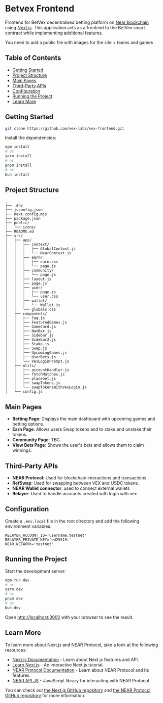 # Betvex Frontend

Frontend for BetVex decentralised betting platform on [Near blockchain](https://near.org/) using [Next.js](https://nextjs.org/).
This application acts as a frontend to the BetVex smart contract while implementing additional features.

You need to add a public file with images for the site + teams and games

## Table of Contents

- [Getting Started](#getting-started)
- [Project Structure](#project-structure)
- [Main Pages](#main-pages)
- [Third-Party APIs](#third-party-apis)
- [Configuration](#configuration)
- [Running the Project](#running-the-project)
- [Learn More](#learn-more)

## Getting Started

```bash
git clone https://github.com/vex-labs/vex-frontend.git
```

Install the dependencies:

```bash
npm install
# or
yarn install
# or
pnpm install
# or
bun install
```

## Project Structure

```plaintext
.
├── .env
├── jsconfig.json
├── next.config.mjs
├── package.json
├── public/
│   └── icons/
├── README.md
├── src/
│   ├── app/
│   │   ├── context/
│   │   │   ├── GlobalContext.js
│   │   │   └── NearContext.js
│   │   ├── earn/
│   │   │   ├── earn.css
│   │   │   └── page.js
│   │   ├── community/
│   │   │   └── page.js
│   │   ├── layout.js
│   │   ├── page.js
│   │   ├── user/
│   │   │   ├── page.js
│   │   │   └── user.css
│   │   ├── wallet/
│   │   │   └── Wallet.js
│   │   └── globals.css
│   ├── components/
│   │   ├── Faq.js
│   │   ├── FeaturedGames.js
│   │   ├── GameCard.js
│   │   ├── NavBar.js
│   │   ├── Sidebar.js
│   │   ├── Sidebar2.js
│   │   ├── Stake.js
│   │   ├── Swap.js
│   │   ├── UpcomingGames.js
│   │   ├── UserBets.js
│   │   └── VexLoginPrompt.js
│   ├── utils/
│   │   ├── accountHandler.js
│   │   ├── fetchMatches.js
│   │   ├── placebet.js
│   │   ├── swapTokens.js
│   │   └── swapTokensWithVexLogin.js
│   └── config.js

```

## Main Pages

- **Betting Page**: Displays the main dashboard with upcoming games and betting options.
- **Earn Page**: Allows users Swap tokens and to stake and unstake their tokens.
- **Community Page**: TBC.
- **View Bets Page**: Shows the user's bets and allows them to claim winnings.

## Third-Party APIs

- **NEAR Protocol**: Used for blockchain interactions and transactions.
- **RefSwap**: Used for swapping between VEX and USDC tokens.
- **NEAR Wallet connector**: used to connect external wallets
- **Relayer**: Used to handle accounts created with login with vex

## Configuration

Create a `.env.local` file in the root directory and add the following environment variables:

```plaintext
RELAYER_ACCOUNT_ID='username.testnet'
RELAYER_PRIVATE_KEY='ed25519:'
NEAR_NETWORK='testnet'
```

## Running the Project

Start the development server:

```bash
npm run dev
# or
yarn dev
# or
pnpm dev
# or
bun dev
```

Open [http://localhost:3000](http://localhost:3000) with your browser to see the result.

## Learn More

To learn more about Next.js and NEAR Protocol, take a look at the following resources:

- [Next.js Documentation](https://nextjs.org/docs) - Learn about Next.js features and API.
- [Learn Next.js](https://nextjs.org/learn) - An interactive Next.js tutorial.
- [NEAR Protocol Documentation](https://docs.near.org/) - Learn about NEAR Protocol and its features.
- [NEAR API JS](https://github.com/near/near-api-js) - JavaScript library for interacting with NEAR Protocol.

You can check out [the Next.js GitHub repository](https://github.com/vercel/next.js/) and [the NEAR Protocol GitHub repository](https://github.com/near/nearcore) for more information.
